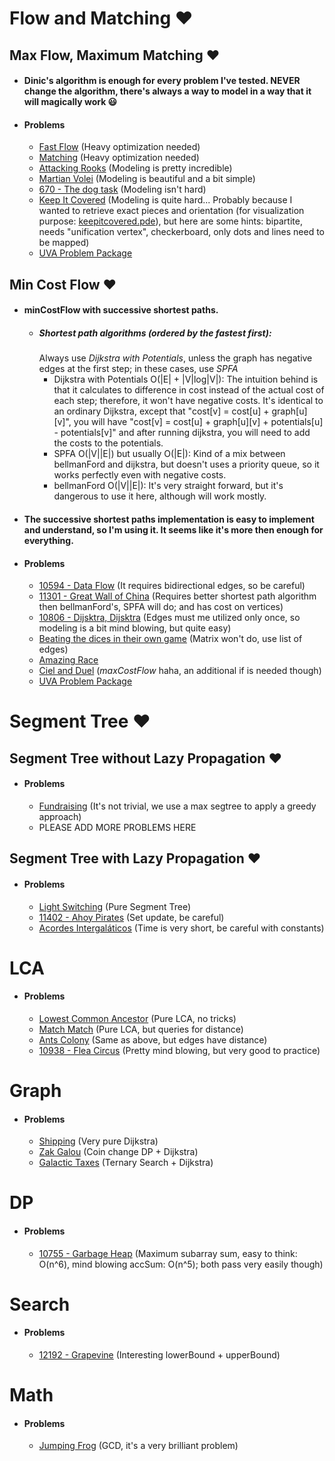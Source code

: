 # Flow and Matching :heart:
## Max Flow, Maximum Matching :heart:
* #### Dinic's algorithm is enough for every problem I've tested. NEVER change the algorithm, there's always a way to model in a way that it will magically work :smiley:
* #### Problems
  * [Fast Flow](https://www.spoj.com/problems/FASTFLOW/) (Heavy optimization needed)
  * [Matching](https://www.spoj.com/problems/MATCHING/) (Heavy optimization needed)
  * [Attacking Rooks](https://uva.onlinejudge.org/index.php?option=com_onlinejudge&Itemid=8&category=602&page=show_problem&problem=4406) (Modeling is pretty incredible)
  * [Martian Volei](https://thehuxley.com/problem/643) (Modeling is beautiful and a bit simple)
  * [670 - The dog task](https://uva.onlinejudge.org/index.php?option=com_onlinejudge&Itemid=8&page=show_problem&problem=611) (Modeling isn't hard)
  * [Keep It Covered](https://www.urionlinejudge.com.br/judge/pt/problems/view/2705) (Modeling is quite hard... Probably because I wanted to retrieve exact pieces and orientation (for visualization purpose: [keepitcovered.pde](https://github.com/NelsonGomesNeto/ProgramC/tree/master/Visualization/KeepItCovered/keepitcovered)), but here are some hints: bipartite, needs "unification vertex", checkerboard, only dots and lines need to be mapped)
  * [UVA Problem Package](https://uva.onlinejudge.org/index.php?option=com_onlinejudge&Itemid=8&category=685)

## Min Cost Flow :heart:
* #### minCostFlow with successive shortest paths.
  * ##### Shortest path algorithms (ordered by the fastest first):
    Always use *Dijkstra with Potentials*, unless the graph has negative edges at the first step; in these cases, use *SPFA*
    * Dijkstra with Potentials O(|E| + |V|log|V|): The intuition behind is that it calculates to difference in cost instead of the actual cost of each step; therefore, it won't have negative costs. It's identical to an ordinary Dijkstra, except that "cost[v] = cost[u] + graph[u][v]", you will have "cost[v] = cost[u] + graph[u][v] + potentials[u] - potentials[v]" and after running dijkstra, you will need to add the costs to the potentials.
    * SPFA O(|V||E|) but usually O(|E|): Kind of a mix between bellmanFord and dijkstra, but doesn't uses a priority queue, so it works perfectly even with negative costs.
    * bellmanFord O(|V||E|): It's very straight forward, but it's dangerous to use it here, although will work mostly.

* #### The successive shortest paths implementation is easy to implement and understand, so I'm using it. It seems like it's more then enough for everything.
* #### Problems
  * [10594 - Data Flow](https://uva.onlinejudge.org/index.php?option=com_onlinejudge&Itemid=8&page=show_problem&problem=1535) (It requires bidirectional edges, so be careful)
  * [11301 - Great Wall of China](https://uva.onlinejudge.org/index.php?option=com_onlinejudge&Itemid=8&page=show_problem&category=808&problem=2276) (Requires better shortest path algorithm then bellmanFord's, SPFA will do; and has cost on vertices)
  * [10806 - Dijsktra, Dijsktra](https://uva.onlinejudge.org/index.php?option=com_onlinejudge&Itemid=8&category=808&page=show_problem&problem=1747) (Edges must me utilized only once, so modeling is a bit mind blowing, but quite easy)
  * [Beating the dices in their own game](https://www.hackerearth.com/pt-br/practice/algorithms/graphs/minimum-cost-maximum-flow/practice-problems/algorithm/beating-the-dices-in-their-own-game/) (Matrix won't do, use list of edges)
  * [Amazing Race](https://www.hackerearth.com/pt-br/practice/algorithms/graphs/minimum-cost-maximum-flow/practice-problems/algorithm/amazing-race-3/)
  * [Ciel and Duel](https://codeforces.com/contest/321/problem/B) (*maxCostFlow* haha, an additional if is needed though)
  * [UVA Problem Package](https://uva.onlinejudge.org/index.php?option=com_onlinejudge&Itemid=8&category=808)


# Segment Tree :heart:
## Segment Tree without Lazy Propagation :heart:
* #### Problems
  * [Fundraising](https://www.urionlinejudge.com.br/judge/en/problems/view/2700) (It's not trivial, we use a max segtree to apply a greedy approach)
  * PLEASE ADD MORE PROBLEMS HERE

## Segment Tree with Lazy Propagation :heart:
* #### Problems
  * [Light Switching](https://www.spoj.com/problems/LITE/) (Pure Segment Tree)
  * [11402 - Ahoy Pirates](https://uva.onlinejudge.org/index.php?option=com_onlinejudge&Itemid=8&page=show_problem&problem=2397) (Set update, be careful)
  * [Acordes Intergaláticos](https://www.urionlinejudge.com.br/judge/en/problems/view/2658) (Time is very short, be careful with constants)


# LCA
* #### Problems
  * [Lowest Common Ancestor](https://www.spoj.com/problems/LCA/) (Pure LCA, no tricks)
  * [Match Match](http://www.codcad.com/problem/147) (Pure LCA, but queries for distance)
  * [Ants Colony](http://www.codcad.com/problem/160) (Same as above, but edges have distance)
  * [10938 - Flea Circus](https://uva.onlinejudge.org/index.php?option=com_onlinejudge&Itemid=8&page=show_problem&problem=1879) (Pretty mind blowing, but very good to practice)


# Graph
* #### Problems
  * [Shipping](https://thehuxley.com/problem/1997) (Very pure Dijkstra)
  * [Zak Galou](https://www.urionlinejudge.com.br/judge/pt/problems/view/1409) (Coin change DP + Dijkstra)
  * [Galactic Taxes](https://www.urionlinejudge.com.br/judge/pt/problems/view/2011) (Ternary Search + Dijkstra)


# DP
* #### Problems
  * [10755 - Garbage Heap](https://uva.onlinejudge.org/index.php?option=com_onlinejudge&Itemid=8&page=show_problem&problem=1696) (Maximum subarray sum, easy to think: O(n^6), mind blowing accSum: O(n^5); both pass very easily though)


# Search
* #### Problems
  * [12192 - Grapevine](https://uva.onlinejudge.org/index.php?option=com_onlinejudge&Itemid=8&page=show_problem&problem=3344) (Interesting lowerBound + upperBound)


# Math
* #### Problems
  * [Jumping Frog](https://www.urionlinejudge.com.br/judge/pt/problems/view/2704) (GCD, it's a very brilliant problem)
